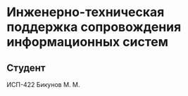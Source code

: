 # Инженерно-техническая поддержка сопровождения информационных систем
## Студент
ИСП-422
Бикунов М. М.
